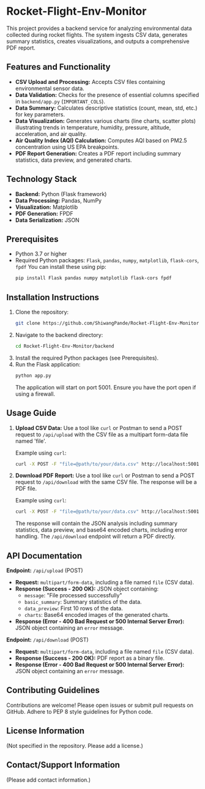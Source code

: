# Rocket-Flight-Env-Monitor

This project provides a backend service for analyzing environmental data collected during rocket flights.  The system ingests CSV data, generates summary statistics, creates visualizations, and outputs a comprehensive PDF report.

## Features and Functionality

* **CSV Upload and Processing:** Accepts CSV files containing environmental sensor data.
* **Data Validation:** Checks for the presence of essential columns specified in `backend/app.py` (`IMPORTANT_COLS`).
* **Data Summary:** Calculates descriptive statistics (count, mean, std, etc.) for key parameters.
* **Data Visualization:** Generates various charts (line charts, scatter plots) illustrating trends in temperature, humidity, pressure, altitude, acceleration, and air quality.
* **Air Quality Index (AQI) Calculation:** Computes AQI based on PM2.5 concentration using US EPA breakpoints.
* **PDF Report Generation:** Creates a PDF report including summary statistics, data preview, and generated charts.


## Technology Stack

* **Backend:** Python (Flask framework)
* **Data Processing:** Pandas, NumPy
* **Visualization:** Matplotlib
* **PDF Generation:** FPDF
* **Data Serialization:** JSON

## Prerequisites

* Python 3.7 or higher
* Required Python packages: `Flask`, `pandas`, `numpy`, `matplotlib`, `flask-cors`, `fpdf`
  You can install these using pip:
  ```bash
  pip install Flask pandas numpy matplotlib flask-cors fpdf
  ```

## Installation Instructions

1. Clone the repository:
   ```bash
   git clone https://github.com/ShiwangPande/Rocket-Flight-Env-Monitor.git
   ```
2. Navigate to the backend directory:
   ```bash
   cd Rocket-Flight-Env-Monitor/backend
   ```
3. Install the required Python packages (see Prerequisites).
4. Run the Flask application:
   ```bash
   python app.py
   ```
   The application will start on port 5001.  Ensure you have the port open if using a firewall.


## Usage Guide

1. **Upload CSV Data:** Use a tool like `curl` or Postman to send a POST request to `/api/upload` with the CSV file as a multipart form-data file named 'file'.

   Example using `curl`:
   ```bash
   curl -X POST -F "file=@path/to/your/data.csv" http://localhost:5001/api/upload
   ```

2. **Download PDF Report:**  Use a tool like `curl` or Postman to send a POST request to `/api/download` with the same CSV file.  The response will be a PDF file.

    Example using `curl`:
    ```bash
    curl -X POST -F "file=@path/to/your/data.csv" http://localhost:5001/api/download > report.pdf
    ```

   The response will contain the JSON analysis including summary statistics, data preview, and base64 encoded charts, including error handling.  The `/api/download` endpoint will return a PDF directly.



## API Documentation

**Endpoint:** `/api/upload` (POST)

* **Request:**  `multipart/form-data`, including a file named `file` (CSV data).
* **Response (Success - 200 OK):** JSON object containing:
    * `message`: "File processed successfully"
    * `basic_summary`: Summary statistics of the data.
    * `data_preview`:  First 10 rows of the data.
    * `charts`: Base64 encoded images of the generated charts.
* **Response (Error - 400 Bad Request or 500 Internal Server Error):** JSON object containing an `error` message.

**Endpoint:** `/api/download` (POST)

* **Request:**  `multipart/form-data`, including a file named `file` (CSV data).
* **Response (Success - 200 OK):** PDF report as a binary file.
* **Response (Error - 400 Bad Request or 500 Internal Server Error):** JSON object containing an `error` message.


## Contributing Guidelines

Contributions are welcome! Please open issues or submit pull requests on GitHub.  Adhere to PEP 8 style guidelines for Python code.


## License Information

(Not specified in the repository.  Please add a license.)


## Contact/Support Information

(Please add contact information.)
